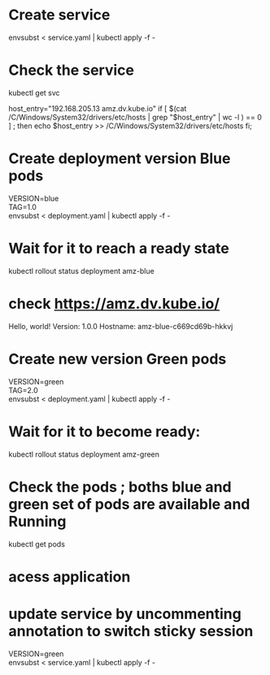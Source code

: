 # Create service 
envsubst < service.yaml | kubectl apply -f -

# Check the service
kubectl get svc


host_entry="192.168.205.13 amz.dv.kube.io"
if [ $(cat /C/Windows/System32/drivers/etc/hosts | grep "$host_entry" | wc -l ) == 0  ] ; then
echo $host_entry >> /C/Windows/System32/drivers/etc/hosts 
fi;



# Create deployment version Blue  pods
VERSION=blue \
TAG=1.0 \
envsubst < deployment.yaml | kubectl apply -f -

# Wait for it to reach a ready state
kubectl rollout status deployment amz-blue


# check https://amz.dv.kube.io/
Hello, world!
Version: 1.0.0
Hostname: amz-blue-c669cd69b-hkkvj



# Create new version Green pods
VERSION=green \
TAG=2.0 \
envsubst < deployment.yaml | kubectl apply -f -

# Wait for it to become ready:
kubectl rollout status deployment amz-green


# Check the pods ; boths blue and green set of pods are available and Running
kubectl get pods 


# acess application



# update service by uncommenting annotation  to switch sticky session
VERSION=green \
envsubst < service.yaml | kubectl apply -f -

